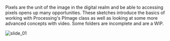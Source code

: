 Pixels are the unit of the image in the digital realm and be able to accessing pixels opens up many opportunities. These sketches introduce the basics of working with Processing's PImage class as well as looking at some more advanced concepts with video. Some folders are incomplete and are a WIP. 

![slide_01](https://cloud.githubusercontent.com/assets/1027891/9718181/cfb87da8-5579-11e5-86c9-89bde879200d.jpg)
